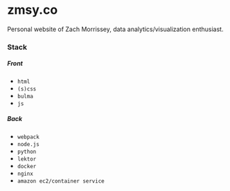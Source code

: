 # zmsy.co
Personal website of Zach Morrissey, data analytics/visualization enthusiast. 

### Stack

##### Front
* `html`
* `(s)css`
* `bulma`
* `js`

##### Back
* `webpack`
* `node.js`
* `python`
* `lektor`
* `docker`
* `nginx`
* `amazon ec2/container service`

